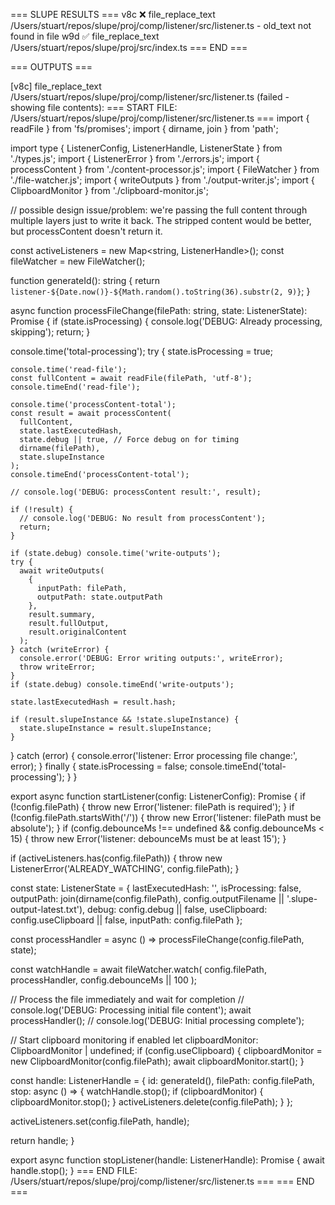 === SLUPE RESULTS ===
v8c ❌ file_replace_text /Users/stuart/repos/slupe/proj/comp/listener/src/listener.ts - old_text not found in file
w9d ✅ file_replace_text /Users/stuart/repos/slupe/proj/src/index.ts
=== END ===

=== OUTPUTS ===

[v8c] file_replace_text /Users/stuart/repos/slupe/proj/comp/listener/src/listener.ts (failed - showing file contents):
=== START FILE: /Users/stuart/repos/slupe/proj/comp/listener/src/listener.ts ===
import { readFile } from 'fs/promises';
import { dirname, join } from 'path';

import type { ListenerConfig, ListenerHandle, ListenerState } from './types.js';
import { ListenerError } from './errors.js';
import { processContent } from './content-processor.js';
import { FileWatcher } from './file-watcher.js';
import { writeOutputs } from './output-writer.js';
import { ClipboardMonitor } from './clipboard-monitor.js';

// possible design issue/problem: we're passing the full content through multiple layers just to write it back. The stripped content would be better, but processContent doesn't return it.

const activeListeners = new Map<string, ListenerHandle>();
const fileWatcher = new FileWatcher();

function generateId(): string {
  return `listener-${Date.now()}-${Math.random().toString(36).substr(2, 9)}`;
}


async function processFileChange(filePath: string, state: ListenerState): Promise<void> {
  if (state.isProcessing) {
    console.log('DEBUG: Already processing, skipping');
    return;
  }

  console.time('total-processing');
  try {
    state.isProcessing = true;

    console.time('read-file');
    const fullContent = await readFile(filePath, 'utf-8');
    console.timeEnd('read-file');
    
    console.time('processContent-total');
    const result = await processContent(
      fullContent,
      state.lastExecutedHash,
      state.debug || true, // Force debug on for timing
      dirname(filePath),
      state.slupeInstance
    );
    console.timeEnd('processContent-total');

    // console.log('DEBUG: processContent result:', result);

    if (!result) {
      // console.log('DEBUG: No result from processContent');
      return;
    }

    if (state.debug) console.time('write-outputs');
    try {
      await writeOutputs(
        {
          inputPath: filePath,
          outputPath: state.outputPath
        },
        result.summary,
        result.fullOutput,
        result.originalContent
      );
    } catch (writeError) {
      console.error('DEBUG: Error writing outputs:', writeError);
      throw writeError;
    }
    if (state.debug) console.timeEnd('write-outputs');

    state.lastExecutedHash = result.hash;
    
    if (result.slupeInstance && !state.slupeInstance) {
      state.slupeInstance = result.slupeInstance;
    }

  } catch (error) {
    console.error('listener: Error processing file change:', error);
  } finally {
    state.isProcessing = false;
    console.timeEnd('total-processing');
  }
}

export async function startListener(config: ListenerConfig): Promise<ListenerHandle> {
  if (!config.filePath) {
    throw new Error('listener: filePath is required');
  }
  if (!config.filePath.startsWith('/')) {
    throw new Error('listener: filePath must be absolute');
  }
  if (config.debounceMs !== undefined && config.debounceMs < 15) {
    throw new Error('listener: debounceMs must be at least 15');
  }

  if (activeListeners.has(config.filePath)) {
    throw new ListenerError('ALREADY_WATCHING', config.filePath);
  }

  const state: ListenerState = {
    lastExecutedHash: '',
    isProcessing: false,
    outputPath: join(dirname(config.filePath), config.outputFilename || '.slupe-output-latest.txt'),
    debug: config.debug || false,
    useClipboard: config.useClipboard || false,
    inputPath: config.filePath
  };

  const processHandler = async () => processFileChange(config.filePath, state);

  const watchHandle = await fileWatcher.watch(
    config.filePath,
    processHandler,
    config.debounceMs || 100
  );

  // Process the file immediately and wait for completion
  // console.log('DEBUG: Processing initial file content');
  await processHandler();
  // console.log('DEBUG: Initial processing complete');

  // Start clipboard monitoring if enabled
  let clipboardMonitor: ClipboardMonitor | undefined;
  if (config.useClipboard) {
    clipboardMonitor = new ClipboardMonitor(config.filePath);
    await clipboardMonitor.start();
  }

  const handle: ListenerHandle = {
    id: generateId(),
    filePath: config.filePath,
    stop: async () => {
      watchHandle.stop();
      if (clipboardMonitor) {
        clipboardMonitor.stop();
      }
      activeListeners.delete(config.filePath);
    }
  };

  activeListeners.set(config.filePath, handle);

  return handle;
}

export async function stopListener(handle: ListenerHandle): Promise<void> {
  await handle.stop();
}
=== END FILE: /Users/stuart/repos/slupe/proj/comp/listener/src/listener.ts ===
=== END ===